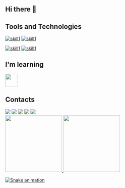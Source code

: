 ## Hi there 👋

<!--
**MauricioRibeiroTech/MauricioRibeiroTech** is a ✨ _special_ ✨ repository because its `README.md` (this file) appears on your GitHub profile.

Here are some ideas to get you started:

- 🔭 I’m currently working on ...
- 🌱 I’m currently learning ...
- 👯 I’m looking to collaborate on ...
- 🤔 I’m looking for help with ...
- 💬 Ask me about ...
- 📫 How to reach me: ...
- 😄 Pronouns: ...
- ⚡ Fun fact: ...
-->

## Tools and Technologies

[![skill1](https://img.shields.io/badge/Julia-Skill-blue?style=flat-square&logo=julia&logoColor=white)](https://julialang.org/)
[![skill1](https://img.shields.io/badge/Python-Skill-blue?style=flat-square&logo=python&logoColor=white)](https://python.org/)
<!--[![skill1](https://img.shields.io/badge/Ubuntu-Skill-blue?style=flat-square&logo=ubuntu&logoColor=white)](https://ubuntu.com/)-->
[![skill1](https://img.shields.io/badge/Linux-Skill-blue?style=flat-square&logo=linux&logoColor=white)](https://linux.org/)
[![skill1](https://img.shields.io/badge/Latex-Skill-blue?style=flat-square&logo=latex&logoColor=white)](https://www.latex-project.org/get/)
 

## I'm learning

<img loading="lazy" src="https://cdn.jsdelivr.net/gh/devicons/devicon/icons/linux/linux-original.svg" width="40" height="40"/>


## Contacts

<div>
<a href="https://www.youtube.com/seu-canal-youtube-aqui" target="_blank"><img loading="lazy" src="https://img.shields.io/badge/YouTube-FF0000?style=for-the-badge&logo=youtube&logoColor=white" target="_blank"></a>
<a href="https://instagram.com/seu-usuário-instagram-aqui" target="_blank"><img loading="lazy" src="https://img.shields.io/badge/-Instagram-%23E4405F?style=for-the-badge&logo=instagram&logoColor=white" target="_blank"></a>
<a href="https://www.twitch.tv/seu-usuário-aqui" target="_blank"><img loading="lazy" src="https://img.shields.io/badge/Twitch-9146FF?style=for-the-badge&logo=twitch&logoColor=white" target="_blank"></a>
<a href = "mailto:contato@seu-usuário-aqui"><img loading="lazy" src="https://img.shields.io/badge/Gmail-D14836?style=for-the-badge&logo=gmail&logoColor=white" target="_blank"></a>
<a href="https://www.linkedin.com/in/seu-usuário-linkedln-aqui" target="_blank"><img loading="lazy" src="https://img.shields.io/badge/-LinkedIn-%230077B5?style=for-the-badge&logo=linkedin&logoColor=white" target="_blank"></a>   
</div>


<div>
<a href="https://github.com/username=seu-usuário-aqui">
<img loading="lazy" height="180em" src="https://github-readme-stats.vercel.app/api/top-langs/?MauricioRibeiroTech&layout=compact&langs_count=7&theme=dracula"/>
<img loading="lazy" height="180em" src="https://github-readme-stats.vercel.app/api?MauricioRibeiroTech&show_icons=true&theme=dracula&include_all_commits=true&count_private=true"/>
</div>

![Snake animation](https://github.com/MauricioRibeiroTech/MauricioRibeiroTech/blob/output/github-contribution-grid-snake.svg)

          
